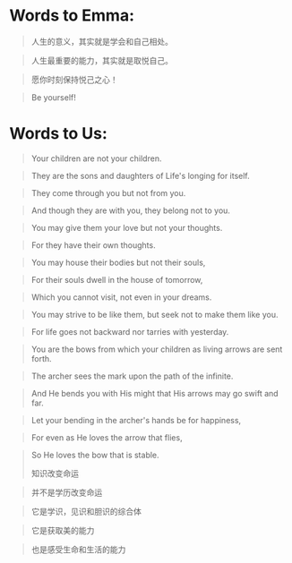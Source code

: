 # Words to Emma:

>人生的意义，其实就是学会和自己相处。

>人生最重要的能力，其实就是取悦自己。

>愿你时刻保持悦己之心！

>Be yourself!



# Words to Us:

>Your children are not your children.

>They are the sons and daughters of Life's longing for itself.

>They come through you but not from you.

>And though they are with you, they belong not to you.

>You may give them your love but not your thoughts.

>For they have their own thoughts.

>You may house their bodies but not their souls,

>For their souls dwell in the house of tomorrow,

>Which you cannot visit, not even in your dreams.

>You may strive to be like them, but seek not to make them like you.

>For life goes not backward nor tarries with yesterday.

>You are the bows from which your children as living arrows are sent forth.

>The archer sees the mark upon the path of the infinite.

>And He bends you with His might that His arrows may go swift and far.

>Let your bending in the archer's hands be for happiness,

>For even as He loves the arrow that flies,

>So He loves the bow that is stable.
>
>
>
>
>知识改变命运

>并不是学历改变命运

>它是学识，见识和胆识的综合体

>它是获取美的能力

>也是感受生命和生活的能力


